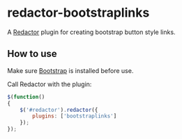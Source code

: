 # redactor-bootstraplinks
A [Redactor](http://imperavi.com/redactor/) plugin for creating bootstrap button style links.

## How to use
Make sure [Bootstrap](http://getbootstrap.com) is installed before use.

Call Redactor with the plugin:
```javascript
$(function()
{
    $('#redactor').redactor({
        plugins: ['bootstraplinks']
    });
});
```
